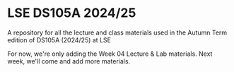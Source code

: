 # LSE DS105A 2024/25

A repository for all the lecture and class materials used in the Autumn Term edition of DS105A (2024/25) at LSE

For now, we're only adding the Week 04 Lecture & Lab materials. Next week, we'll come and add more materials.